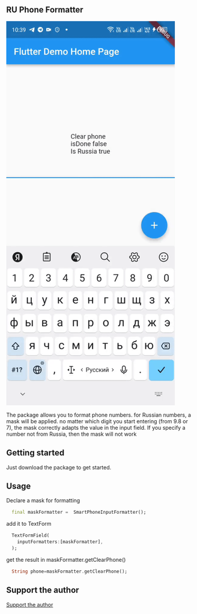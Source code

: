 ## RU Phone Formatter

![Alt Text](https://raw.githubusercontent.com/Kotelnikovekb/ru_phone_formatter/master/example.gif)

The package allows you to format phone numbers. for Russian numbers, a mask will be applied. no matter which digit you start entering (from 9.8 or 7), the mask correctly adapts the value in the input field. If you specify a number not from Russia, then the mask will not work

## Getting started


Just download the package to get started.

## Usage

Declare a mask for formatting

```dart
  final maskFormatter =  SmartPhoneInputFormatter();
```
add it to TextForm

```dart
  TextFormField(
    inputFormatters:[maskFormatter],
  );
```

get the result in maskFormatter.getClearPhone()
```dart
  String phone=maskFormatter.getClearPhone();
```

## Support the author
[Support the author](https://www.donationalerts.com/r/mryurideveloper)
